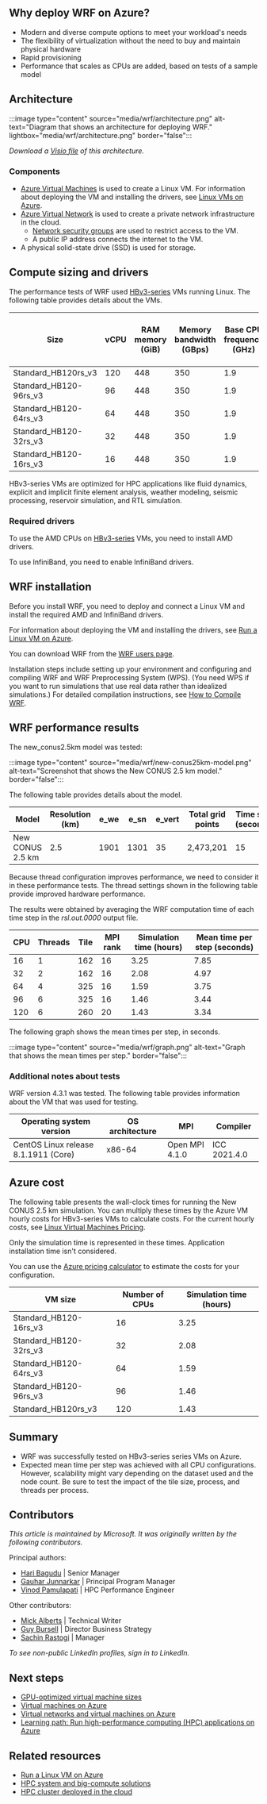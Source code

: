 <Intro should cover a basic overview of the workload.>

## Why deploy WRF on Azure?

- Modern and diverse compute options to meet your workload's needs
- The flexibility of virtualization without the need to buy and maintain physical hardware
- Rapid provisioning
- Performance that scales as CPUs are added, based on tests of a sample model

## Architecture

:::image type="content" source="media/wrf/architecture.png" alt-text="Diagram that shows an architecture for deploying WRF." lightbox="media/wrf/architecture.png" border="false":::

*Download a [Visio file](https://arch-center.azureedge.net/wrf.vsdx) of this
architecture.*

### Components

- [Azure Virtual Machines](https://azure.microsoft.com/services/virtual-machines) is
    used to create a Linux VM. For information about deploying the VM and installing the drivers, see [Linux VMs on Azure](../../reference-architectures/n-tier/linux-vm.yml).
- [Azure Virtual Network](https://azure.microsoft.com/services/virtual-network) is
    used to create a private network infrastructure in the cloud.
  - [Network security groups](/azure/virtual-network/network-security-groups-overview) are used to restrict access to the VM.  
  - A public IP address connects the internet to the VM.
- A physical solid-state drive (SSD) is used for storage.

## Compute sizing and drivers

The performance tests of WRF used [HBv3-series](/azure/virtual-machines/hbv3-series) VMs running Linux. The following table provides details about the VMs.

|Size|vCPU|	RAM memory (GiB)|Memory bandwidth (GBps)|Base CPU frequency (GHz)|	All-cores frequency (GHz, peak)	|Single-core frequency (GHz, peak)|	RDMA performance (Gbps)|Maximum data disks|
|-|-|-|-|-|-|-|-|-|
|Standard_HB120rs_v3	|120|	448|	350|	1.9|	3.0|	3.5|	200|	32|
|Standard_HB120-96rs_v3	|96	|448	|350	|1.9	|3.0|	3.5	|200	|32|
|Standard_HB120-64rs_v3|	64	|448|	350	|1.9|	3.0|	3.5|	200|	32|
|Standard_HB120-32rs_v3	|32	|448	|350	|1.9	|3.0	|3.5	|200	|32|
|Standard_HB120-16rs_v3|	16	|448|	350|	1.9|	3.0	|3.5|	200	|32|

HBv3-series VMs are optimized for HPC applications like fluid dynamics, explicit and implicit finite element analysis, weather modeling, seismic processing, reservoir simulation, and RTL simulation. 

### Required drivers

To use the AMD CPUs on [HBv3-series](/azure/virtual-machines/hbv3-series) VMs, you need to install AMD drivers.

To use InfiniBand, you need to enable InfiniBand drivers.

## WRF installation

Before you install WRF, you need to deploy and connect a Linux VM and install the required AMD and InfiniBand drivers.

For information about deploying the VM and installing the drivers, see [Run a Linux VM on Azure](../../reference-architectures/n-tier/linux-vm.yml).

You can download WRF from the [WRF users page](https://www2.mmm.ucar.edu/wrf/users/download/get_source.html).

Installation steps include setting up your environment and configuring and compiling WRF and WRF Preprocessing System (WPS). (You need WPS if you want to run simulations that use real data rather than idealized simulations.) For detailed compilation instructions, see [How to Compile WRF](https://www2.mmm.ucar.edu/wrf/OnLineTutorial/compilation_tutorial.php).

## WRF performance results

 The new_conus2.5km model was tested:

:::image type="content" source="media/wrf/new-conus25km-model.png" alt-text="Screenshot that shows the New CONUS 2.5 km model." border="false":::

The following table provides details about the model. 

|Model|	Resolution (km)|	e_we|	e_sn|	e_vert|	Total grid points|	Time step (seconds)|	Simulation hours|
|-|-|-|-|-|-|-|-|
|New CONUS 2.5 km	|2.5	|1901|	1301|	35	|2,473,201|	15|	6|

Because thread configuration improves performance, we need to consider it in these performance tests. The thread settings shown in the following table provide improved hardware performance.

The results were obtained by averaging the WRF computation time of each time step in the *rsl.out.0000* output file.

|CPU|	Threads|	Tile|	MPI rank|	Simulation time (hours)|	Mean time per step (seconds)|
|-|-|-|-|-|-|
|16	|1|	162|	16|	3.25|	7.85|
|32	|2|	162	|16	|2.08	|4.97|
|64	|4	|325|	16	|1.59|	3.75|
|96|	6|	325|	16|	1.46|	3.44|
|120|	6|	260	|20|	1.43|	3.34|

The following graph shows the mean times per step, in seconds. 

:::image type="content" source="media/wrf/graph.png" alt-text="Graph that shows the mean times per step." border="false":::


### Additional notes about tests

WRF version 4.3.1 was tested. The following table provides information about the VM that was used for testing.

| Operating system version | OS architecture | MPI |Compiler  |
|---------|---------|---------|---------|
|CentOS Linux release 8.1.1911 (Core)     |  x86-64       |  Open MPI 4.1.0       |  ICC 2021.4.0   |

## Azure cost

The following table presents the wall-clock times for running the New CONUS 2.5 km simulation. You can multiply these times by the Azure VM hourly costs for HBv3-series VMs to calculate costs. For the current hourly costs, see [Linux Virtual Machines Pricing](https://azure.microsoft.com/pricing/details/virtual-machines/linux/#pricing).

Only the simulation time is represented in these times. Application installation time isn't considered.

You can use the [Azure pricing calculator](https://azure.microsoft.com/pricing/calculator) to estimate the costs for your configuration.

|VM size|	 	Number of CPUs|	Simulation time (hours)|
|-|-|-|
|Standard_HB120-16rs_v3|		16	|3.25|		
|Standard_HB120-32rs_v3|	32	|2.08		|
|Standard_HB120-64rs_v3|	64	|1.59|		
|Standard_HB120-96rs_v3|	96	|1.46|		
|Standard_HB120rs_v3|	120|	1.43|

## Summary

- WRF was successfully tested on HBv3-series series VMs on Azure.
- Expected mean time per step was achieved with all CPU configurations. However, scalability might vary depending on the dataset used and the node count. Be sure to test the impact of the tile size, process, and threads per process.
 
## Contributors

*This article is maintained by Microsoft. It was originally written by
the following contributors.*

Principal authors:

-   [Hari Bagudu](https://www.linkedin.com/in/hari-bagudu-88732a19) |
    Senior Manager
-   [Gauhar Junnarkar](https://www.linkedin.com/in/gauharjunnarkar) |
    Principal Program Manager
-   [Vinod Pamulapati](https://www.linkedin.com/in/vinod-reddy-20481a104) |
    HPC Performance Engineer

Other contributors:

-   [Mick Alberts](https://www.linkedin.com/in/mick-alberts-a24a1414) |
    Technical Writer
-   [Guy Bursell](https://www.linkedin.com/in/guybursell) | Director
    Business Strategy
-   [Sachin Rastogi](https://www.linkedin.com/in/sachin-rastogi-907a3b5) |
    Manager

*To see non-public LinkedIn profiles, sign in to LinkedIn.*

## Next steps

- [GPU-optimized virtual machine sizes](/azure/virtual-machines/sizes-gpu)
- [Virtual machines on Azure](/azure/virtual-machines/overview)
- [Virtual networks and virtual machines on Azure](/azure/virtual-network/network-overview)
- [Learning path: Run high-performance computing (HPC) applications on Azure](/learn/paths/run-high-performance-computing-applications-azure)

## Related resources

- [Run a Linux VM on Azure](../../reference-architectures/n-tier/linux-vm.yml)
- [HPC system and big-compute solutions](../../solution-ideas/articles/big-compute-with-azure-batch.yml)
- [HPC cluster deployed in the cloud](../../solution-ideas/articles/hpc-cluster.yml)